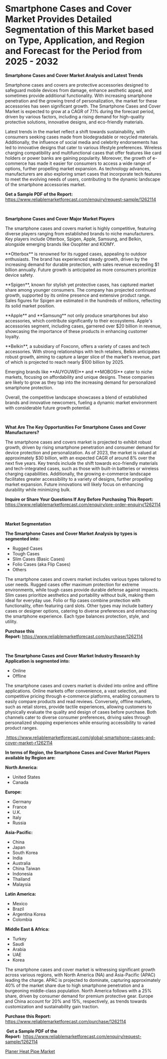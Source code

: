 <p><h1>Smartphone Cases and Cover Market Provides Detailed Segmentation of this Market based on Type, Application, and Region and Forecast for the Period from 2025 - 2032</h1></p><p><strong>Smartphone Cases and Cover Market Analysis and Latest Trends</strong></p>
<p><p>Smartphone cases and covers are protective accessories designed to safeguard mobile devices from damage, enhance aesthetic appeal, and sometimes provide additional functionality. With increasing smartphone penetration and the growing trend of personalization, the market for these accessories has seen significant growth. The Smartphone Cases and Cover Market is expected to grow at a CAGR of 7.1% during the forecast period, driven by various factors, including a rising demand for high-quality protective solutions, innovative designs, and eco-friendly materials.</p><p>Latest trends in the market reflect a shift towards sustainability, with consumers seeking cases made from biodegradable or recycled materials. Additionally, the influence of social media and celebrity endorsements has led to innovative designs that cater to various lifestyle preferences. Wireless charging compatibility and multifunctional cases that offer features like card holders or power banks are gaining popularity. Moreover, the growth of e-commerce has made it easier for consumers to access a wide range of options, further propelling market expansion. As technology advances, manufacturers are also exploring smart cases that incorporate tech features to meet the evolving needs of users, contributing to the dynamic landscape of the smartphone accessories market.</p></p>
<p><strong>Get a Sample PDF of the Report:&nbsp;</strong> <a href="https://www.reliablemarketforecast.com/enquiry/request-sample/1262114?utm_campaign=1885&utm_medium=2&utm_source=Github&utm_content=ia&utm_term=12022025&utm_id=smartphone-cases-and-cover">https://www.reliablemarketforecast.com/enquiry/request-sample/1262114</a></p>
<p>&nbsp;</p>
<p><strong>Smartphone Cases and Cover Major Market Players</strong></p>
<p><p>The smartphone cases and covers market is highly competitive, featuring diverse players ranging from established brands to niche manufacturers. Key players include Otterbox, Spigen, Apple, Samsung, and Belkin, alongside emerging brands like Osophter and KIOMY.</p><p>**Otterbox** is renowned for its rugged cases, appealing to outdoor enthusiasts. The brand has experienced steady growth, driven by the increasing demand for durable protection, with sales revenue exceeding $1 billion annually. Future growth is anticipated as more consumers prioritize device safety.</p><p>**Spigen**, known for stylish yet protective cases, has captured market share among younger consumers. The company has projected continued growth, supported by its online presence and extensive product range. Sales figures for Spigen are estimated in the hundreds of millions, reflecting its solid market position.</p><p>**Apple** and **Samsung** not only produce smartphones but also accessories, which contribute significantly to their ecosystems. Apple's accessories segment, including cases, garnered over $20 billion in revenue, showcasing the importance of these products in enhancing customer loyalty.</p><p>**Belkin**, a subsidiary of Foxconn, offers a variety of cases and tech accessories. With strong relationships with tech retailers, Belkin anticipates robust growth, aiming to capture a larger slice of the market's revenue, part of which is projected to reach nearly $100 billion by 2025.</p><p>Emerging brands like **AUYOUWEI** and **MOBOSI** cater to niche markets, focusing on affordability and unique designs. These companies are likely to grow as they tap into the increasing demand for personalized smartphone protection. </p><p>Overall, the competitive landscape showcases a blend of established brands and innovative newcomers, fueling a dynamic market environment with considerable future growth potential.</p></p>
<p>&nbsp;</p>
<p><strong>What Are The Key Opportunities For Smartphone Cases and Cover Manufacturers?</strong></p>
<p><p>The smartphone cases and covers market is projected to exhibit robust growth, driven by rising smartphone penetration and consumer demand for device protection and personalization. As of 2023, the market is valued at approximately $30 billion, with an expected CAGR of around 8% over the next five years. Key trends include the shift towards eco-friendly materials and tech-integrated cases, such as those with built-in batteries or wireless charging capabilities. Additionally, the growing e-commerce landscape facilitates greater accessibility to a variety of designs, further propelling market expansion. Future innovations will likely focus on enhancing durability while minimizing bulk.</p></p>
<p><strong>Inquire or Share Your Questions If Any Before Purchasing This Report:</strong> <a href="https://www.reliablemarketforecast.com/enquiry/pre-order-enquiry/1262114?utm_campaign=1885&utm_medium=2&utm_source=Github&utm_content=ia&utm_term=12022025&utm_id=smartphone-cases-and-cover">https://www.reliablemarketforecast.com/enquiry/pre-order-enquiry/1262114</a></p>
<p>&nbsp;</p>
<p><strong>Market Segmentation</strong></p>
<p><strong>The Smartphone Cases and Cover Market Analysis by types is segmented into:</strong></p>
<p><ul><li>Rugged Cases</li><li>Tough Cases</li><li>Slim Cases (Basic Cases)</li><li>Folio Cases (aka Flip Cases)</li><li>Others</li></ul></p>
<p><p>The smartphone cases and covers market includes various types tailored to user needs. Rugged cases offer maximum protection for extreme environments, while tough cases provide durable defense against impacts. Slim cases prioritize aesthetics and portability without bulk, making them ideal for everyday use. Folio or flip cases combine protection with functionality, often featuring card slots. Other types may include battery cases or designer options, catering to diverse preferences and enhancing the smartphone experience. Each type balances protection, style, and utility.</p></p>
<p><strong>Purchase this Report:&nbsp;</strong><a href="https://www.reliablemarketforecast.com/purchase/1262114?utm_campaign=1885&utm_medium=2&utm_source=Github&utm_content=ia&utm_term=12022025&utm_id=smartphone-cases-and-cover">https://www.reliablemarketforecast.com/purchase/1262114</a></p>
<p>&nbsp;</p>
<p><strong>The Smartphone Cases and Cover Market Industry Research by Application is segmented into:</strong></p>
<p><ul><li>Online</li><li>Offline</li></ul></p>
<p><p>The smartphone cases and covers market is divided into online and offline applications. Online markets offer convenience, a vast selection, and competitive pricing through e-commerce platforms, enabling consumers to easily compare products and read reviews. Conversely, offline markets, such as retail stores, provide tactile experiences, allowing customers to physically evaluate the quality and design of cases before purchase. Both channels cater to diverse consumer preferences, driving sales through personalized shopping experiences while ensuring accessibility to varied product ranges.</p></p>
<p><a href="https://www.reliablemarketforecast.com/global-smartphone-cases-and-cover-market-r1262114?utm_campaign=1885&utm_medium=2&utm_source=Github&utm_content=ia&utm_term=12022025&utm_id=smartphone-cases-and-cover">&nbsp;https://www.reliablemarketforecast.com/global-smartphone-cases-and-cover-market-r1262114</a></p>
<p><strong>In terms of Region, the Smartphone Cases and Cover Market Players available by Region are:</strong></p>
<p>
    <p> <strong> North America: </strong>
        <ul>
            <li>United States</li>
            <li>Canada</li>
        </ul>
        </p> 
    <p> <strong> Europe: </strong>
        <ul>
            <li>Germany</li>
            <li>France</li>
            <li>U.K.</li>
            <li>Italy</li>
            <li>Russia</li>
        </ul>
        </p> 
    <p> <strong> Asia-Pacific: </strong>
        <ul>
            <li>China</li>
            <li>Japan</li>
            <li>South Korea</li>
            <li>India</li>
            <li>Australia</li>
            <li>China Taiwan</li>
            <li>Indonesia</li>
            <li>Thailand</li>
            <li>Malaysia</li>
        </ul>
        </p> 
    <p> <strong> Latin America: </strong>
        <ul>
            <li>Mexico</li>
            <li>Brazil</li>
            <li>Argentina Korea</li>
            <li>Colombia</li>
        </ul>
        </p> 
    <p> <strong> Middle East & Africa: </strong>
        <ul>
            <li>Turkey</li>
            <li>Saudi</li>
            <li>Arabia</li>
            <li>UAE</li>
            <li>Korea</li>
        </ul>
    </p>
    </p>
<p><p>The smartphone cases and cover market is witnessing significant growth across various regions, with North America (NA) and Asia-Pacific (APAC) leading the charge. APAC is projected to dominate, capturing approximately 40% of the market share due to high smartphone penetration and a burgeoning middle-class population. North America follows with a 25% share, driven by consumer demand for premium protective gear. Europe and China account for 20% and 15%, respectively, as trends towards customization and sustainability gain traction.</p></p>
<p><strong>Purchase this Report: </strong><a href="https://www.reliablemarketforecast.com/purchase/1262114?utm_campaign=1885&utm_medium=2&utm_source=Github&utm_content=ia&utm_term=12022025&utm_id=smartphone-cases-and-cover">https://www.reliablemarketforecast.com/purchase/1262114</a></p>
<p>&nbsp;<strong>Get a Sample PDF of the Report:&nbsp;&nbsp;</strong><a href="https://www.reliablemarketforecast.com/enquiry/request-sample/1262114?utm_campaign=1885&utm_medium=2&utm_source=Github&utm_content=ia&utm_term=12022025&utm_id=smartphone-cases-and-cover">https://www.reliablemarketforecast.com/enquiry/request-sample/1262114</a></p>
<p><strong></strong></p>
<p><p><a href="https://github.com/sofayahoo2023/Market-Research-Report-List-7/blob/main/planer-heat-pipe-market.md?utm_campaign=1885&utm_medium=2&utm_source=Github&utm_content=ia&utm_term=12022025&utm_id=smartphone-cases-and-cover">Planer Heat Pipe Market</a></p></p>